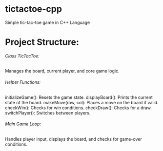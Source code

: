 # tictactoe-cpp
Simple tic-tac-toe game in C++ Language

<h1> <b> Project Structure: </b> </h1>
<h6> Class TicTacToe: </h6>
Manages the board, current player, and core game logic.
<h6>Helper Functions:</h6>
initializeGame(): Resets the game state.
displayBoard(): Prints the current state of the board.
makeMove(row, col): Places a move on the board if valid.
checkWin(): Checks for win conditions.
checkDraw(): Checks for a draw.
switchPlayer(): Switches between players.
<h6>Main Game Loop: </h6>
Handles player input, displays the board, and checks for game-over conditions.
